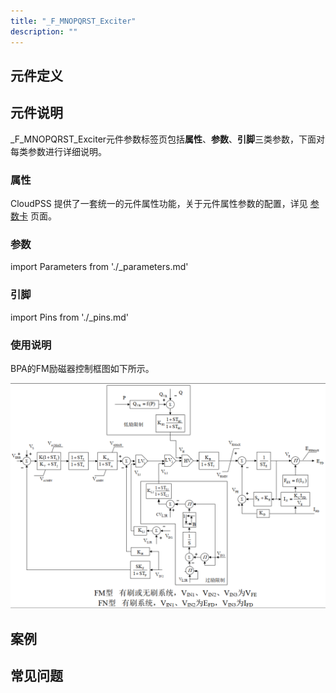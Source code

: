 ```yaml
---
title: "_F_MNOPQRST_Exciter"
description: ""
---
```


## 元件定义

## 元件说明

\_F\_MNOPQRST\_Exciter元件参数标签页包括**属性**、**参数**、**引脚**三类参数，下面对每类参数进行详细说明。

### 属性

CloudPSS 提供了一套统一的元件属性功能，关于元件属性参数的配置，详见 [参数卡](docs/documents/software/10-xstudio/20-simstudio/40-workbench/20-function-zone/30-design-tab/30-param-panel/index.md) 页面。

### 参数

import Parameters from './_parameters.md'

<Parameters/>

### 引脚

import Pins from './_pins.md'

<Pins/>

### 使用说明
BPA的FM励磁器控制框图如下所示。

![等效图](./FM&FN.png)

## 案例

## 常见问题

